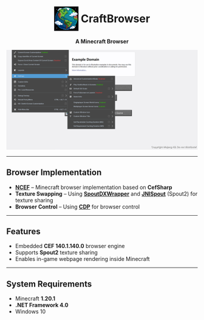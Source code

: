 <h1 align="center">
  <img src=".readme/logo.png" width="64" alt="CraftBrowser Logo" style="vertical-align: middle;"/>
  <span style="vertical-align: middle;">CraftBrowser</span>
</h1>
<p align="center">
  <b>A Minecraft Browser</b>
</p>

<p align="center">
  <img src=".readme/8e384c4e-a15b-4704-b375-455eeb24166b.png" width="900" alt="CraftBrowser Preview"/>
</p>

---

## Browser Implementation

- **[NCEF](https://github.com/GaoXanSheng/NCEF)** – Minecraft browser implementation based on **CefSharp**
- **Texture Swapping** – Using **[SpoutDXWrapper](https://github.com/GaoXanSheng/NCEF/tree/master/SpoutDXWrapper)** and **[JNISpout](https://github.com/leadedge/SpoutProcessing)** (Spout2) for texture sharing
- **Browser Control** – Using **[CDP](https://github.com/safrizal/cdp4j)** for browser control

---

## Features

- Embedded **CEF 140.1.140.0** browser engine
- Supports **Spout2** texture sharing
- Enables in-game webpage rendering inside Minecraft

---

## System Requirements

- Minecraft **1.20.1**
- **.NET Framework 4.0**
- Windows 10

